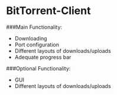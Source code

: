 # BitTorrent-Client

###Main Functionality:
  * Downloading
  * Port configuration
  * Different layouts of downloads/uploads
  * Adequate progress bar
  
###Optional Functionality:
  * GUI
  * Different layouts of downloads/uploads
